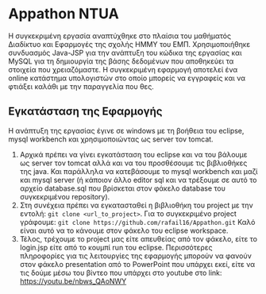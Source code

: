 # Appathon NTUA 

Η συγκεκριμένη εργασία αναπτύχθηκε στο πλαίσια του μαθήματός Διαδίκτυο και Εφαρμογές της σχολής ΗΜΜΥ του ΕΜΠ. 
Χρησιμοποιήθηκε συνδυασμός Java-JSP για την ανάπτυξη του κώδικα της εργασίας και MySQL για τη δημιουργία της βάσης δεδομένων που αποθηκεύει τα στοιχεία που χρειαζόμαστε. 
Η συγκεκριμένη εφαρμογή αποτελεί ένα online κατάστημα υπολογιστών στο οποίο μπορείς να εγγραφείς και να φτιάξει καλάθι με την παραγγελία που θες.

## Εγκατάσταση της Εφαρμογής

Η  ανάπτυξη της εργασίας έγινε σε windows με τη βοήθεια του eclipse, mysql workbench και χρησιμοποιώντας ως server τον tomcat.
1) Αρχικά πρέπει να γίνει εγκατάσταση του eclipse και να του βάλουμε ως server τον tomcat αλλά και να του προσθέσουμε τις βιβλιοθήκες της java. Και παράλληλα να κατεβάσουμε το mysql workbench και μαζί και mysql server (ή κάποιον άλλο editor sql και να τρέξουμε σε αυτό το αρχείο database.sql που βρίσκεται στον φάκελο database του συγκεκριμένου repository). 
2) Στη συνέχεια πρέπει να εγκατασταθεί η βιβλιοθήκη του project με την εντολή: `git clone <url_to_project>`. Για το συγκεκριμένο project γράφουμε: `git clone https://github.com/rafail16/Appathon.git`
Καλό είναι αυτό να το κάνουμε στον φάκελο του eclipse workspace. 
3) Τέλος, τρέχουμε το project μας είτε απευθείας από τον φάκελο, είτε το login.jsp είτε από το κουμπί run του eclipse. 
Περισσότερες πληροφορίες για τις λειτουργίες της εφαρμογής μπορούν να φανούν στον φάκελο presentation από το PowerPoint που υπάρχει εκεί, είτε να τις δούμε μέσω του βίντεο που υπάρχει στο youtube στο link: https://youtu.be/nbws_QAoNWY
